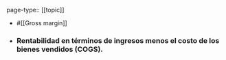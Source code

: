 page-type:: [[topic]]

- #[[Gross margin]]

- ### Rentabilidad en términos de ingresos menos el costo de los bienes vendidos (COGS).



